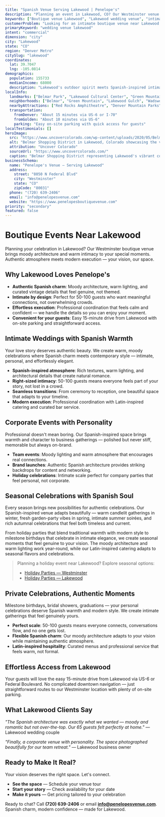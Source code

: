 ```yaml
---
title: "Spanish Venue Serving Lakewood | Penelope's"
description: "Planning an event in Lakewood, CO? Our Westminster venue offers moody Spanish architecture and intimate spaces for 50-100 guests. Authentic atmosphere."
keywords: ["Boutique venue Lakewood", "Lakewood wedding venue", "intimate event space Lakewood CO", "moody venue near Lakewood", "50-100 guest venue Lakewood", "Westminster venue serving Lakewood"]
customerProblem: "Looking for an intimate boutique venue near Lakewood with authentic atmosphere and modern execution for 50-100 guests?"
primaryKeyword: "wedding venue lakewood"
intent: "commercial"
dimension: "city"
city: "Lakewood"
state: "CO"
region: "Denver Metro"
citySlug: "lakewood"
coordinates:
  lat: 39.7047
  lng: -105.0814
demographics:
  population: 155733
  medianIncome: 68000
  description: "Lakewood's outdoor spirit meets Spanish-inspired intimacy—perfect for authentic weddings, celebrations, and meaningful corporate moments."
localInfo:
  landmarks: ["Belmar Park", "Lakewood Cultural Center", "Green Mountain Park", "Bear Creek Trail"]
  neighborhoods: ["Belmar", "Green Mountain", "Lakewood Gulch", "Wadsworth"]
  nearbyAttractions: ["Red Rocks Amphitheatre", "Denver Mountain Parks", "Lakewood Farmers Market", "Outdoor recreation"]
  transportation:
    fromDenver: "About 15 minutes via US-6 or I-70"
    fromGolden: "About 10 minutes via US-6"
    parking: "Easy on-site parking with quick access for guests"
localTestimonials: []
heroImage:
  src: "https://www.uncovercolorado.com/wp-content/uploads/2020/05/Belmar-Shopping-District-in-Lakewood-CO-22.jpg"
  alt: "Belmar Shopping District in Lakewood, Colorado showcasing the vibrant community hub and modern commercial architecture"
  attribution: "Uncover Colorado"
  sourceUrl: "https://www.uncovercolorado.com/"
  caption: "Belmar Shopping District representing Lakewood's vibrant community and modern commercial center"
businessSchema:
  name: "Penelope's Venue – Serving Lakewood"
  address:
    street: "8050 N Federal Blvd"
    city: "Westminster"
    state: "CO"
    zipCode: "80031"
  phone: "(720) 639-2406"
  email: "info@penelopesvenue.com"
  website: "https://www.penelopesboutiquevenue.com"
priority: "secondary"
featured: false
---
```


# Boutique Events Near Lakewood

Planning your celebration in Lakewood? Our Westminster boutique venue brings moody architecture and warm intimacy to your special moments. Authentic atmosphere meets modern execution — your vision, our space.

## Why Lakewood Loves Penelope's

- **Authentic Spanish charm**: Moody architecture, warm lighting, and curated vintage details that feel genuine, not themed.
- **Intimate by design**: Perfect for 50-100 guests who want meaningful connections, not overwhelming crowds.
- **Effortless execution**: Professional coordination that feels calm and confident — we handle the details so you can enjoy your moment.
- **Convenient for your guests**: Easy 15-minute drive from Lakewood with on-site parking and straightforward access.

## Intimate Weddings with Spanish Warmth

Your love story deserves authentic beauty. We create warm, moody celebrations where Spanish charm meets contemporary style — intimate, personal, and effortlessly elegant.

- **Spanish-inspired atmosphere**: Rich textures, warm lighting, and architectural details that create natural romance.
- **Right-sized intimacy**: 50-100 guests means everyone feels part of your story, not lost in a crowd.
- **Seamless transitions**: From ceremony to reception, one beautiful space that adapts to your timeline.
- **Modern execution**: Professional coordination with Latin-inspired catering and curated bar service.

## Corporate Events with Personality

Professional doesn't mean boring. Our Spanish-inspired space brings warmth and character to business gatherings — polished but never stiff, memorable but always on-brand.

- **Team events**: Moody lighting and warm atmosphere that encourages real connections.
- **Brand launches**: Authentic Spanish architecture provides striking backdrops for content and networking.
- **Holiday celebrations**: Intimate scale perfect for company parties that feel personal, not corporate.

## Seasonal Celebrations with Spanish Soul

Every season brings new possibilities for authentic celebrations. Our Spanish-inspired venue adapts beautifully — warm candlelit gatherings in winter, fresh garden-party vibes in spring, intimate summer soirées, and rich autumnal celebrations that feel both timeless and current.

From holiday parties that blend traditional warmth with modern style to milestone birthdays that celebrate in intimate elegance, we create seasonal moments that feel genuine to your vision. The moody architecture and warm lighting work year-round, while our Latin-inspired catering adapts to seasonal flavors and celebrations.

> Planning a holiday event near Lakewood? Explore seasonal options:
>
> - [Holiday Parties — Westminster](/seasonal/holiday/)
> - [Holiday Parties — Lakewood](/seasonal/holiday/lakewood/)

## Private Celebrations, Authentic Moments

Milestone birthdays, bridal showers, graduations — your personal celebrations deserve Spanish warmth and modern style. We create intimate gatherings that feel genuinely yours.

- **Perfect scale**: 50-100 guests means everyone connects, conversations flow, and no one gets lost.
- **Flexible Spanish charm**: Our moody architecture adapts to your vision while maintaining authentic atmosphere.
- **Latin-inspired hospitality**: Curated menus and professional service that feels warm, not formal.

## Effortless Access from Lakewood

Your guests will love the easy 15-minute drive from Lakewood via US-6 or Federal Boulevard. No complicated downtown navigation — just straightforward routes to our Westminster location with plenty of on-site parking.

## What Lakewood Clients Say

*"The Spanish architecture was exactly what we wanted — moody and romantic but not over-the-top. Our 65 guests felt perfectly at home."* — Lakewood wedding couple

*"Finally, a corporate venue with personality. The space photographed beautifully for our team retreat."* — Lakewood business owner

## Ready to Make It Real?

Your vision deserves the right space. Let's connect.

- **See the space** — Schedule your venue tour
- **Start your story** — Check availability for your date  
- **Make it yours** — Get pricing tailored to your celebration

Ready to chat? Call **(720) 639-2406** or email **info@penelopesvenue.com**. Spanish charm, modern confidence — made for Lakewood.
